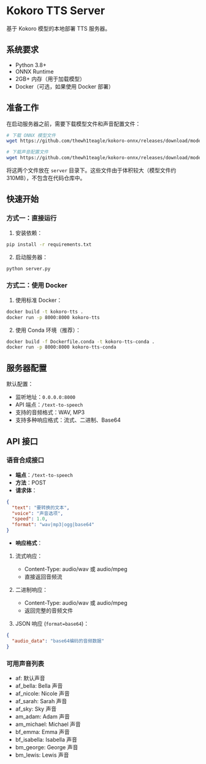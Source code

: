 # Kokoro TTS Server

基于 Kokoro 模型的本地部署 TTS 服务器。

## 系统要求

- Python 3.8+
- ONNX Runtime
- 2GB+ 内存（用于加载模型）
- Docker（可选，如果使用 Docker 部署）

## 准备工作

在启动服务器之前，需要下载模型文件和声音配置文件：

```bash
# 下载 ONNX 模型文件
wget https://github.com/thewh1teagle/kokoro-onnx/releases/download/model-files/kokoro-v0_19.onnx

# 下载声音配置文件
wget https://github.com/thewh1teagle/kokoro-onnx/releases/download/model-files/voices.json
```

将这两个文件放在 `server` 目录下。这些文件由于体积较大（模型文件约 310MB），不包含在代码仓库中。

## 快速开始

### 方式一：直接运行

1. 安装依赖：

```bash
pip install -r requirements.txt
```

2. 启动服务器：

```bash
python server.py
```

### 方式二：使用 Docker

1. 使用标准 Docker：

```bash
docker build -t kokoro-tts .
docker run -p 8000:8000 kokoro-tts
```

2. 使用 Conda 环境（推荐）：

```bash
docker build -f Dockerfile.conda -t kokoro-tts-conda .
docker run -p 8000:8000 kokoro-tts-conda
```

## 服务器配置

默认配置：

- 监听地址：`0.0.0.0:8000`
- API 端点：`/text-to-speech`
- 支持的音频格式：WAV, MP3
- 支持多种响应格式：流式、二进制、Base64

## API 接口

### 语音合成接口

- **端点**：`/text-to-speech`
- **方法**：POST
- **请求体**：

```json
{
  "text": "要转换的文本",
  "voice": "声音选项",
  "speed": 1.0,
  "format": "wav|mp3|ogg|base64"
}
```

- **响应格式**：

1. 流式响应：

   - Content-Type: audio/wav 或 audio/mpeg
   - 直接返回音频流

2. 二进制响应：

   - Content-Type: audio/wav 或 audio/mpeg
   - 返回完整的音频文件

3. JSON 响应 (`format=base64`)：

```json
{
  "audio_data": "base64编码的音频数据"
}
```

### 可用声音列表

- af: 默认声音
- af_bella: Bella 声音
- af_nicole: Nicole 声音
- af_sarah: Sarah 声音
- af_sky: Sky 声音
- am_adam: Adam 声音
- am_michael: Michael 声音
- bf_emma: Emma 声音
- bf_isabella: Isabella 声音
- bm_george: George 声音
- bm_lewis: Lewis 声音
